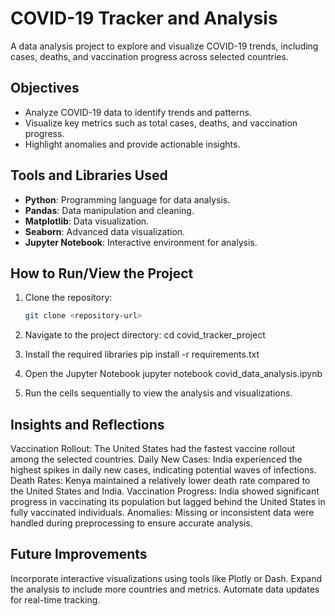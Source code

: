 # COVID-19 Tracker and Analysis

A data analysis project to explore and visualize COVID-19 trends, including cases, deaths, and vaccination progress across selected countries.

## Objectives

- Analyze COVID-19 data to identify trends and patterns.
- Visualize key metrics such as total cases, deaths, and vaccination progress.
- Highlight anomalies and provide actionable insights.

## Tools and Libraries Used

- **Python**: Programming language for data analysis.
- **Pandas**: Data manipulation and cleaning.
- **Matplotlib**: Data visualization.
- **Seaborn**: Advanced data visualization.
- **Jupyter Notebook**: Interactive environment for analysis.

## How to Run/View the Project

1. Clone the repository:

   ```bash
   git clone <repository-url>

   ```

2. Navigate to the project directory:
   cd covid_tracker_project

3. Install the required libraries
   pip install -r requirements.txt

4. Open the Jupyter Notebook
   jupyter notebook covid_data_analysis.ipynb

5. Run the cells sequentially to view the analysis and visualizations.

## Insights and Reflections

Vaccination Rollout: The United States had the fastest vaccine rollout among the selected countries.
Daily New Cases: India experienced the highest spikes in daily new cases, indicating potential waves of infections.
Death Rates: Kenya maintained a relatively lower death rate compared to the United States and India.
Vaccination Progress: India showed significant progress in vaccinating its population but lagged behind the United States in fully vaccinated individuals.
Anomalies: Missing or inconsistent data were handled during preprocessing to ensure accurate analysis.

## Future Improvements

Incorporate interactive visualizations using tools like Plotly or Dash.
Expand the analysis to include more countries and metrics.
Automate data updates for real-time tracking.

